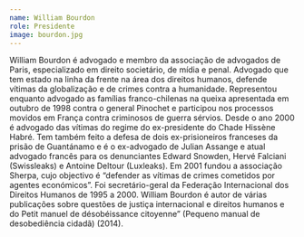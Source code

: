 ```yaml
---
name: William Bourdon
role: Presidente
image: bourdon.jpg
---
```

William Bourdon é advogado e membro da associação de advogados de Paris, especializado em direito societário, de mídia e penal. Advogado que tem estado na linha da frente na área dos direitos humanos, defende vítimas da globalização e de crimes contra a humanidade. Representou enquanto advogado as famílias franco-chilenas na queixa apresentada em outubro de 1998 contra o general Pinochet e participou nos processos movidos em França contra criminosos de guerra sérvios. Desde o ano 2000 é advogado das vítimas do regime do ex-presidente do Chade Hissène Habré. Tem também feito a defesa de dois ex-prisioneiros franceses da prisão de Guantánamo e é o ex-advogado de Julian Assange e atual advogado francês para os denunciantes Edward Snowden, Hervé Falciani (Swissleaks) e Antoine Deltour (Luxleaks). Em 2001 fundou a associação Sherpa, cujo objectivo é “defender as vítimas de crimes cometidos por agentes económicos”. Foi secretário-geral da Federação Internacional dos Direitos Humanos de 1995 a 2000. William Bourdon é autor de várias publicações sobre questões de justiça internacional e direitos humanos e do Petit manuel de désobéissance citoyenne” (Pequeno manual de desobediência cidadã) (2014).